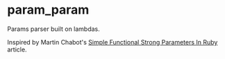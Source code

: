# param_param
Params parser built on lambdas.

Inspired by Martin Chabot's [Simple Functional Strong Parameters In Ruby](https://blog.martinosis.com/blog/simple-functional-strong-params-in-ruby) article.
